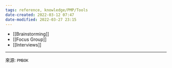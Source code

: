 ```yaml
---
tags: reference, knowledge/PMP/Tools
date-created: 2022-03-12 07:47
date-modified: 2022-03-27 23:15
---
```


- [[Brainstorming]]
- [[Focus Group]]
- [[Interviews]]

---
來源: `PMBOK`